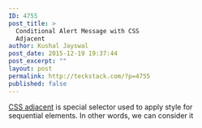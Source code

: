 ```yaml
---
ID: 4755
post_title: >
  Conditional Alert Message with CSS
  Adjacent
author: Kushal Jayswal
post_date: 2015-12-19 19:37:44
post_excerpt: ""
layout: post
permalink: http://teckstack.com/?p=4755
published: false
---
```

<a href="http://www.w3.org/TR/CSS21/selector.html#adjacent-selectors" target="_blank">CSS adjacent</a> is special selector used to apply style for sequential elements. In other words, we can consider it